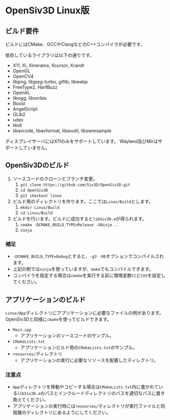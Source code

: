 # OpenSiv3D Linux版


## ビルド要件
ビルドにはCMake、GCCやClangなどのC++コンパイラが必要です。

依存しているライブラリは以下の通りです。
- X11, Xi, Xinerama, Xcursor, Xrandr
- OpenGL
- OpenCV4
- libpng, libjpeg-turbo, giflib, libwebp
- FreeType2, HarfBuzz
- OpenAL
- libogg, libvorbis
- Boost
- AngelScript
- GLib2
- udev
- libdl
- libavcode, libavformat, libavutil, libswresample

ディスプレイサーバにはX11のみをサポートしています。
Wayland及びMirはサポートしていません。


## OpenSiv3Dのビルド
1. ソースコードのクローンとブランチ変更。
	1. `git clone https://github.com/Siv3D/OpenSiv3D.git`
	1. `cd OpenSiv3D`
	1. `git checkout linux`
1. ビルド用のディレクトリを作ります。ここでは`Linux/Build`とします。
	1. `mkdir Linux/Build`
	1. `cd Linux/Build`
1. ビルドを行います。ビルドに成功すると`libSiv3D.a`が得られます。
	1. `cmake -DCMAKE_BUILD_TYPE=Release -GNinja ..`
	1. `ninja`

### 補足
- `-DCMAKE_BUILD_TYPE=Debug`とすると、`-g3 -O0`オプションでコンパイルされます。
- 上記の例では`ninja`を使っていますが、`make`でもコンパイルできます。
- コンパイラを指定する場合は`cmake`を実行する前に環境変数`CC`と`CXX`を設定してください。


## アプリケーションのビルド
`Linux/App`ディレクトリにアプリケーションに必要なファイルの例があります。
OpenSiv3Dと同様に`cmake`を使ってビルドできます。
- `Main.cpp`
	- アプリケーションのソースコードのサンプル。
- `CMakeLists.txt`
	- アプリケーションビルド用の`CMakeLists.txt`のサンプル。
- `resources/`ディレクトリ
	- アプリケーションの実行に必要なリソースを配置したディレクトリ。

### 注意点
- `App`ディレクトリを移動やコピーする場合は`CMakeLists.txt`内に書かれている`libSiv3D.a`のパスとインクルードディレクトリのパスを適切なパスに書き換えてください。
- アプリケーションの実行時には`resources/`ディレクトリが実行ファイルと同階層のディレクトリにあるようにしてください。
